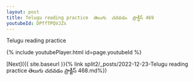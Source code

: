 ```yaml
---
layout: post
title: Telugu reading practice  తెలుగు  చదవడం  ప్రాక్టీస్ 469
youtubeId: DPffTPQVJZs
---
```

 
 
Telugu reading practice
 
 
 
 
 


{% include youtubePlayer.html id=page.youtubeId %}
 
[Next]({{ site.baseurl }}{% link  split2/_posts/2022-12-23-Telugu reading practice  తెలుగు  చదవడం  ప్రాక్టీస్ 468.md%})
 
